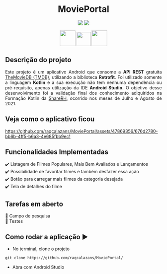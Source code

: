 <h1 align="center">MoviePortal</h1>

<p align="center">
  <img loading="lazy" src="http://img.shields.io/static/v1?label=STATUS&message=EM%20DESENVOLVIMENTO&color=GREEN&style=for-the-badge"/>
  <img loading="lazy" src="https://img.shields.io/static/v1?label=PENDENTE&message=TESTES&color=red&style=for-the-badge"/>  
</p>

<p align="center"> 
  <img height=50px src="https://cdn.jsdelivr.net/gh/devicons/devicon/icons/android/android-original.svg" /> 
  <img height=45px src="https://cdn.jsdelivr.net/gh/devicons/devicon/icons/kotlin/kotlin-original.svg" /> 
  <img height=50px src="https://cdn.jsdelivr.net/gh/devicons/devicon/icons/androidstudio/androidstudio-original.svg" />
</p>

## Descrição do projeto
<p align="justify">Este projeto é um aplicativo Android que consome a <b>API REST</b> gratuita <a href="https://www.themoviedb.org/">TheMovieDB (TMDB)</a>, utilizando a biblioteca <b>Retrofit</b>.
Foi utilizado somente a linguagem <b>Kotlin</b> e a sua execução não tem nenhuma dependência ou pré-requisito, apenas utilização da IDE <b>Android Studio.</b>
O objetivo desse desenvolvimento foi a validação final dos conhecimento adiquiridos na Formação Kotlin da <a href="https://sharepeoplehub.com.br">ShareRH</a>, ocorrido nos meses de Julho e Agosto de 2021.</p>

## Veja como o aplicativo ficou  
https://github.com/raqcalazans/MoviePortal/assets/47869356/676d2780-bb6b-4ff5-b6a3-4e685fbb9ec1

## Funcionalidades Implementadas
:heavy_check_mark: Listagem de Filmes Populares, Mais Bem Avaliados e Lançamentos  
:heavy_check_mark: Possibilidade de favoritar filmes e também desfazer essa ação  
:heavy_check_mark: Botão para carregar mais filmes da categoria desejada  
:heavy_check_mark: Tela de detalhes do filme

## Tarefas em aberto
:memo: Campo de pesquisa  
:memo: Testes

## Como rodar a aplicação :arrow_forward:
* No terminal, clone o projeto
```
git clone https://github.com/raqcalazans/MoviePortal/
``` 
* Abra com Android Studio
